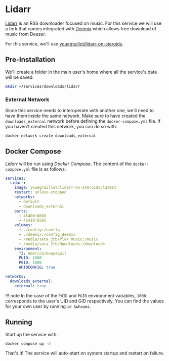 # Lidarr

[Lidarr](https://lidarr.audio/) is an RSS downloader focused on music. For this service we will use a fork that comes integrated with [Deemix](https://www.reddit.com/r/deemix/) which allows free download of music from Deezer.

For this service, we'll use [youegraillot/lidarr-on-steroids](https://hub.docker.com/r/youegraillot/lidarr-on-steroids).

## Pre-Installation

We'll create a folder in the main user's home where all the service's data will be saved.

```bash
mkdir ~/services/downloads/lidarr
```

### External Network

Since this service needs to interoperate with another one, we'll need to have them inside the same network. Make sure to have created the `downloads_external` network before defining the `docker-compose.yml` file. If you haven't created this network, you can do so with:

```bash
docker network create downloads_external
```

## Docker Compose

*Lidarr* will be run using *Docker Compose*. The content of the `docker-compose.yml` file is as follows:

```yaml
services:
  lidarr:
    image: youegraillot/lidarr-on-steroids:latest
    restart: unless-stopped
    networks:
      - default
      - downloads_external
    ports:
      - 45400:8686
      - 45410:6595
    volumes:
      - ./config:/config
      - ./deemix:/config_deemix
      - /media/sata_2tb/Plex Music:/music
      - /media/sata_2tb/Downloads:/downloads
    environment:
      TZ: America/Guayaquil
      PUID: 1000
      PGID: 1000
      AUTOCONFIG: true

networks:
  downloads_external:
    external: true
```

!!! note
    In the case of the `PUID` and `PGID` environment variables, `1000` corresponds to the user's UID and GID respectively. You can find the values for your own user by running `id $whoami`.

## Running

Start up the service with:

```bash
docker compose up -d
```

That's it! The service will auto-start on system startup and restart on failure.
